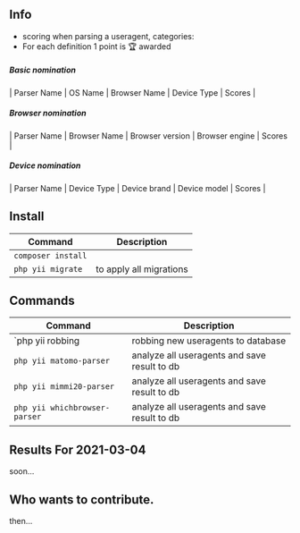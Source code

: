 Info
---
* scoring when parsing a useragent, categories:
* For each definition 1 point is 🏆 awarded

##### Basic nomination
| Parser Name | OS Name | Browser Name | Device Type | Scores |

##### Browser nomination
| Parser Name | Browser Name | Browser version | Browser engine | Scores |

##### Device nomination
| Parser Name | Device Type | Device brand | Device model | Scores |


Install 
---
| Command | Description |
| --- | --- |
| `composer install`                      |                         |
| `php yii migrate` | to apply all migrations | 
 
Commands  
---
| Command | Description |
| --- | --- |
| `php yii robbing  | robbing new useragents to database |
| `php yii matomo-parser`  | analyze all useragents and save result to db |
| `php yii mimmi20-parser`  | analyze all useragents and save result to db |
| `php yii whichbrowser-parser`  | analyze all useragents and save result to db |


Results For 2021-03-04
---
soon...


Who wants to contribute.
---
then...